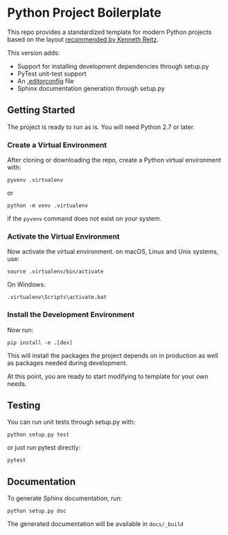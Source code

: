 Python Project Boilerplate
==========================

This repo provides a standardized template for modern Python projects based
on the layout [recommended by Kenneth Reitz](http://www.kennethreitz.org/essays/repository-structure-and-python).

This version adds:
* Support for installing development dependencies through setup.py
* PyTest unit-test support
* An [.editorconfig](http://editorconfig.org/) file
* Sphinx documentation generation through setup.py

## Getting Started

The project is ready to run as is. You will need Python 2.7 or later.

### Create a Virtual Environment

After cloning or downloading the repo, create a Python virtual environment with:

```
pyvenv .virtualenv
```

or

```
python -m venv .virtualenv
```

if the `pyvenv` command does not exist on your system.

### Activate the Virtual Environment

Now activate the virtual environment. on macOS, Linux and Unix systems, use:

```
source .virtualenv/bin/activate
```

On Windows:

```
.virtualenv\Scripts\activate.bat
```

### Install the Development Environment

Now run:

```
pip install -e .[dev]
```

This will install the packages the project depends on in production as well as packages needed during development.

At this point, you are ready to start modifying to template for your own needs.

## Testing

You can run unit tests through setup.py with:

```
python setup.py test
```

or just run pytest directly:

```
pytest
```

## Documentation

To generate Sphinx documentation, run:

```
python setup.py doc
```

The generated documentation will be available in `docs/_build`

